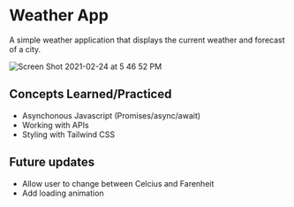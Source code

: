 # Weather App

A simple weather application that displays the current weather and forecast of a city.

![Screen Shot 2021-02-24 at 5 46 52 PM](https://user-images.githubusercontent.com/61437879/109090712-48b09180-76c8-11eb-8ec6-74be7b703bd7.png)

## Concepts Learned/Practiced
* Asynchonous Javascript (Promises/async/await)
* Working with APIs
* Styling with Tailwind CSS

## Future updates
* Allow user to change between Celcius and Farenheit
* Add loading animation